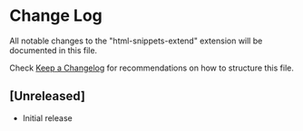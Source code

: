 # Change Log

All notable changes to the "html-snippets-extend" extension will be documented in this file.

Check [Keep a Changelog](http://keepachangelog.com/) for recommendations on how to structure this file.

## [Unreleased]

- Initial release